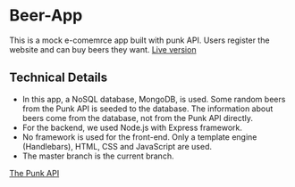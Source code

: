 # Beer-App
This is a mock e-comemrce app built with punk API. Users register the website and can buy beers they want.
[Live version](https://thebeerapp.herokuapp.com/)

## Technical Details
- In this app, a NoSQL database, MongoDB, is used. Some random beers from the Punk API is seeded to the database. The information about beers come from the database, not from the Punk API directly.
- For the backend, we used Node.js with Express framework.
- No framework is used for the front-end. Only a template engine (Handlebars), HTML, CSS and JavaScript are used.
- The master branch is the current branch.

 [The Punk API](http://punkapi.com)

